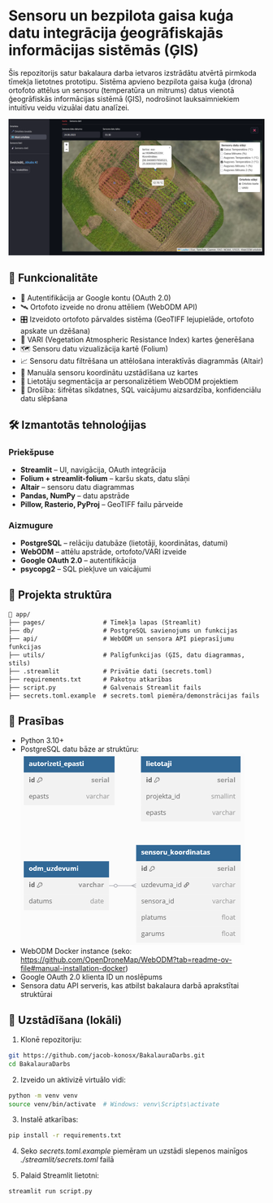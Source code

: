 # Sensoru un bezpilota gaisa kuģa datu integrācija ģeogrāfiskajās informācijas sistēmās (ĢIS)

Šis repozitorijs satur bakalaura darba ietvaros izstrādātu atvērtā pirmkoda tīmekļa lietotnes prototipu. Sistēma apvieno bezpilota gaisa kuģa (drona) ortofoto attēlus un sensoru (temperatūra un mitrums) datus vienotā ģeogrāfiskās informācijas sistēmā (ĢIS), nodrošinot lauksaimniekiem intuitīvu veidu vizuālai datu analīzei.

![Tīmekļa Vietne](screenshots/TimeklaVietne.png 'Tīmekļa Vietne')

## 📌 Funkcionalitāte

- 🔐 Autentifikācija ar Google kontu (OAuth 2.0)
- 🛰️ Ortofoto izveide no dronu attēliem (WebODM API)
- 🎛️ Izveidoto ortofoto pārvaldes sistēma (GeoTIFF lejupielāde, ortofoto apskate un dzēšana)
- 🌿 VARI (Vegetation Atmospheric Resistance Index) kartes ģenerēšana
- 🗺️ Sensoru datu vizualizācija kartē (Folium)
- 📈 Sensoru datu filtrēšana un attēlošana interaktīvās diagrammās (Altair)
- 📍 Manuāla sensoru koordinātu uzstādīšana uz kartes
- 👤 Lietotāju segmentācija ar personalizētiem WebODM projektiem
- 🔐 Drošība: šifrētas sīkdatnes, SQL vaicājumu aizsardzība, konfidenciālu datu slēpšana

## 🛠️ Izmantotās tehnoloģijas

### Priekšpuse
- **Streamlit** – UI, navigācija, OAuth integrācija
- **Folium + streamlit-folium** – karšu skats, datu slāņi
- **Altair** – sensoru datu diagrammas
- **Pandas, NumPy** – datu apstrāde
- **Pillow, Rasterio, PyProj** – GeoTIFF failu pārveide

### Aizmugure
- **PostgreSQL** – relāciju datubāze (lietotāji, koordinātas, datumi)
- **WebODM** – attēlu apstrāde, ortofoto/VARI izveide
- **Google OAuth 2.0** – autentifikācija
- **psycopg2** – SQL piekļuve un vaicājumi

## 📂 Projekta struktūra

```
📁 app/
├── pages/                # Tīmekļa lapas (Streamlit)
├── db/                   # PostgreSQL savienojums un funkcijas
├── api/                  # WebODM un sensora API pieprasījumu funkcijas
├── utils/                # Palīgfunkcijas (ĢIS, datu diagrammas, stils)
├── .streamlit            # Privātie dati (secrets.toml)
├── requirements.txt      # Pakotņu atkarības
├── script.py             # Galvenais Streamlit fails
├── secrets.toml.example  # secrets.toml piemēra/demonstrācijas fails
```

## 🔐 Prasības

- Python 3.10+
- PostgreSQL datu bāze ar struktūru:
![PostgreSQL ER](screenshots/PostgreSQLERDiagramma.png 'PostgreSQL ER')
- WebODM Docker instance (seko: https://github.com/OpenDroneMap/WebODM?tab=readme-ov-file#manual-installation-docker)
- Google OAuth 2.0 klienta ID un noslēpums
- Sensora datu API serveris, kas atbilst bakalaura darbā aprakstītai struktūrai

## 🔧 Uzstādīšana (lokāli)

1. Klonē repozitoriju:

```bash
git https://github.com/jacob-konosx/BakalauraDarbs.git
cd BakalauraDarbs
```

2. Izveido un aktivizē virtuālo vidi:

```bash
python -m venv venv
source venv/bin/activate  # Windows: venv\Scripts\activate
```

3. Instalē atkarības:

```bash
pip install -r requirements.txt
```

4. Seko *secrets.toml.example* piemēram un uzstādi slepenos mainīgos *./streamlit/secrets.toml* failā

5. Palaid Streamlit lietotni:

```bash
streamlit run script.py
```
